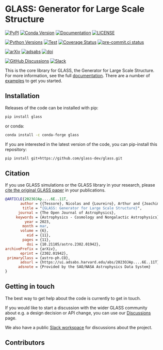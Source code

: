 # **GLASS**: Generator for Large Scale Structure

<!-- Essentials -->

[![PyPI](https://img.shields.io/pypi/v/glass)](https://pypi.org/project/glass)
[![Conda Version](https://img.shields.io/conda/vn/conda-forge/glass.svg)](https://anaconda.org/conda-forge/glass)
[![Documentation](https://readthedocs.org/projects/glass/badge/?version=stable)](https://glass.readthedocs.io/stable)
[![LICENSE](https://img.shields.io/badge/License-MIT-blue.svg)](https://opensource.org/licenses/MIT)

<!-- Code -->

[![Python Versions](https://img.shields.io/pypi/pyversions/glass)](https://pypi.org/project/glass)
[![Test](https://github.com/glass-dev/glass/actions/workflows/test.yml/badge.svg)](https://github.com/glass-dev/glass/actions/workflows/test.yml)
[![Coverage Status](https://coveralls.io/repos/github/glass-dev/glass/badge.svg?branch=main)](https://coveralls.io/github/glass-dev/glass?branch=main)
[![pre-commit.ci status](https://results.pre-commit.ci/badge/github/glass-dev/glass/main.svg)](https://results.pre-commit.ci/latest/github/glass-dev/glass/main)

<!-- Science -->

[![arXiv](https://img.shields.io/badge/arXiv-2302.01942-red)](https://arxiv.org/abs/2302.01942)
[![adsabs](https://img.shields.io/badge/ads-2023OJAp....6E..11T-blueviolet)](https://ui.adsabs.harvard.edu/abs/2023OJAp....6E..11T)
[![doi](https://img.shields.io/badge/doi-10.21105/astro.2302.01942-blue)](https://dx.doi.org/10.21105/astro.2302.01942)

<!-- Community -->

[![GitHub Discussions](https://img.shields.io/static/v1?label=Discussions&message=Ask&color=blue&logo=github)](https://github.com/orgs/glass-dev/discussions)
[![Slack](https://img.shields.io/badge/join-Slack-4A154B)](https://glass-dev.github.io/slack)

This is the core library for GLASS, the Generator for Large Scale Structure. For
more information, see the full [documentation]. There are a number of [examples]
to get you started.

## Installation

Releases of the code can be installed with pip:

```sh
pip install glass
```

or conda:

```sh
conda install -c conda-forge glass
```

If you are interested in the latest version of the code, you can pip-install
this repository:

```sh
pip install git+https://github.com/glass-dev/glass.git
```

## Citation

If you use GLASS simulations or the GLASS library in your research, please
[cite the original GLASS paper](https://glass.readthedocs.io/stable/user/publications.html)
in your publications.

<!-- markdownlint-disable MD013 -->

```bibtex
@ARTICLE{2023OJAp....6E..11T,
       author = {{Tessore}, Nicolas and {Loureiro}, Arthur and {Joachimi}, Benjamin and {von Wietersheim-Kramsta}, Maximilian and {Jeffrey}, Niall},
        title = "{GLASS: Generator for Large Scale Structure}",
      journal = {The Open Journal of Astrophysics},
     keywords = {Astrophysics - Cosmology and Nongalactic Astrophysics},
         year = 2023,
        month = mar,
       volume = {6},
          eid = {11},
        pages = {11},
          doi = {10.21105/astro.2302.01942},
archivePrefix = {arXiv},
       eprint = {2302.01942},
 primaryClass = {astro-ph.CO},
       adsurl = {https://ui.adsabs.harvard.edu/abs/2023OJAp....6E..11T},
      adsnote = {Provided by the SAO/NASA Astrophysics Data System}
}
```

## Getting in touch

The best way to get help about the code is currently to get in touch.

If you would like to start a discussion with the wider GLASS community about
e.g. a design decision or API change, you can use our [Discussions] page.

We also have a public [Slack workspace] for discussions about the project.

[documentation]: https://glass.readthedocs.io/stable
[examples]: https://glass.readthedocs.io/stable/examples.html
[Discussions]: https://github.com/orgs/glass-dev/discussions
[Slack workspace]: https://glass-dev.github.io/slack

## Contributors

<!-- ALL-CONTRIBUTORS-LIST:START - Do not remove or modify this section -->
<!-- prettier-ignore-start -->
<!-- markdownlint-disable -->

<!-- markdownlint-restore -->
<!-- prettier-ignore-end -->

<!-- ALL-CONTRIBUTORS-LIST:END -->
